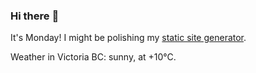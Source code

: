 ### Hi there :wave:

It's Monday! I might be polishing my [static site generator](https://github.com/bewuethr/pandoc-bash-blog).

Weather in Victoria BC: sunny, at +10°C.

